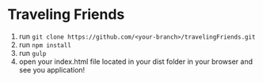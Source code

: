 # Traveling Friends


1. run `git clone https://github.com/<your-branch>/travelingFriends.git`
2. run `npm install`
3. run `gulp`
4. open your index.html file located in your dist folder in your browser and see you application!

